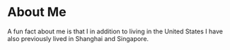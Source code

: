 # About Me 

A fun fact about me is that I in addition to living in the United States I have also previously lived in Shanghai and Singapore.